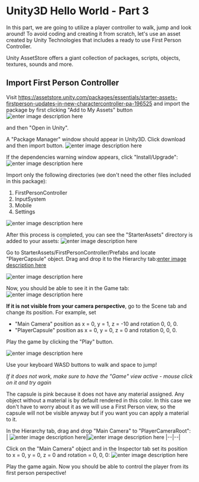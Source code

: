 # Unity3D Hello World - Part 3

In this part, we are going to utilize a player controller to walk, jump and look around!
To avoid coding and creating it from scratch, let's use an asset created by Unity Technologies that includes a ready to use First Person Controller.

Unity AssetStore offers a giant collection of packages, scripts, objects, textures, sounds and more.

## Import First Person Controller

Visit https://assetstore.unity.com/packages/essentials/starter-assets-firstperson-updates-in-new-charactercontroller-pa-196525
and import the package by first clicking "Add to My Assets" button
![enter image description here](https://i.imgur.com/WfK6jYi.png)

and then "Open in Unity".

A "Package Manager" window should appear in Unity3D.
Click download and then import button.
![enter image description here](https://i.imgur.com/Xk5QZwB.png)

If the dependencies warning window appears, click "Install/Upgrade":
![enter image description here](https://i.imgur.com/htQpOq1.png)

Import only the following directories (we don't need the other files included in this package):

 1. FirstPersonController
 2. InputSystem
 3. Mobile
 4. Settings

![enter image description here](https://i.imgur.com/gwkaEb7.png)

After this process is completed, you can see the "StarterAssets" directory is added to your assets:
![enter image description here](https://i.imgur.com/VU8RaoJ.png)

Go to StarterAssets/FirstPersonController/Prefabs and locate "PlayerCapsule" object.
Drag and drop it to the Hierarchy tab:[enter image description here](https://i.imgur.com/zBYesqi.png)

![enter image description here](https://i.imgur.com/NuCKzrZ.gif)

Now, you should be able to see it in the Game tab:
![enter image description here](https://i.imgur.com/o6NUBIH.png)

**If it is not visible from your camera perspective**, go to the Scene tab and change its position.
For example, set

 - "Main Camera" position as x = 0, y = 1, z = -10 and rotation 0, 0, 0.
 - "PlayerCapsule" position as x = 0, y = 0, z = 0 and rotation 0, 0, 0.


Play the game by clicking the "Play" button.

![enter image description here](https://i.imgur.com/q22AgID.png)

Use your keyboard WASD buttons to walk and space to jump!

*If it does not work, make sure to have the "Game" view active - mouse click on it and try again*

The capsule is pink because it does not have any material assigned. Any object without a material is by default rendered in this color. In this case we don't have to worry about it as we will use a First Person view, so the capsule will not be visible anyway but if you want you can apply a material to it.

In the Hierarchy tab, drag and drop "Main Camera" to "PlayerCameraRoot":
|  ![enter image description here](https://i.imgur.com/WJ1QqdG.png)|![enter image description here](https://i.imgur.com/Fu6bpQc.png)
|--|--|

Click on the "Main Camera" object and in the Inspector tab set its position to x = 0, y = 0, z = 0 and rotation = 0, 0, 0:
![enter image description here](https://i.imgur.com/hp4PwRD.png)

Play the game again. Now you should be able to control the player from its first person perspective!